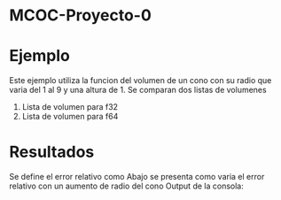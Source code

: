 # MCOC-Proyecto-0
Ejemplo
==========
Este ejemplo utiliza la funcion del volumen de un cono con su radio que varia del 1 al 9 y una altura de 1.
Se comparan dos listas de volumenes
1. Lista de volumen para f32
2. Lista de volumen para f64

Resultados
===============


Se define el error relativo como
Abajo se presenta como varia el error relativo con un aumento de radio del cono 
Output de la consola:
